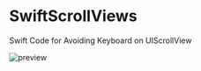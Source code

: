 # SwiftScrollViews

Swift Code for Avoiding Keyboard on UIScrollView

![preview](./images/preview.gif)
